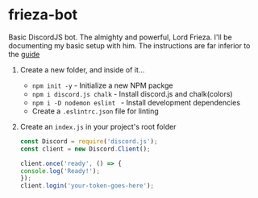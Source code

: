 # frieza-bot

Basic DiscordJS bot. The almighty and powerful, Lord Frieza. I'll be documenting my basic setup with him. The instructions are far inferior to the [guide](https://discordjs.guide/)

1. Create a new folder, and inside of it...

   - `npm init -y` - Initialize a new NPM packge
   - `npm i discord.js chalk` - Install discord.js and chalk(colors)
   - `npm i -D nodemon eslint ` - Install development dependencies
   - Create a `.eslintrc.json` file for linting

2. Create an `index.js` in your project's root folder
    ```javascript
    const Discord = require('discord.js');
    const client = new Discord.Client();

    client.once('ready', () => {
    console.log('Ready!');
    });
    client.login('your-token-goes-here');
    ```
